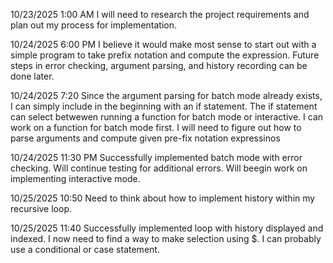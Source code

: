 10/23/2025 1:00 AM 
I will need to research the project requirements and plan out my process for implementation.

10/24/2025 6:00 PM 
I believe it would make most sense to start out with a simple program to take prefix notation and compute the expression. Future steps in error checking, argument parsing, and history recording can be done later.

10/24/2025 7:20
Since the argument parsing for batch mode already exists, I can simply include in the beginning with an if statement. The if statement can select betwewen running a function for batch mode or interactive. I can work on a function for batch mode first. I will need to figure out how to parse arguments and compute given pre-fix notation expressinos

10/24/2025 11:30 PM
Successfully implemented batch mode with error checking. Will continue testing for additional errors. Will beegin work on implementing interactive mode.

10/25/2025 10:50
Need to think about how to implement history within my recursive loop. 

10/25/2025 11:40 
Successfully implemented loop with history displayed and indexed. I now need to find a way to make selection using $. I can probably use a conditional or case statement.
